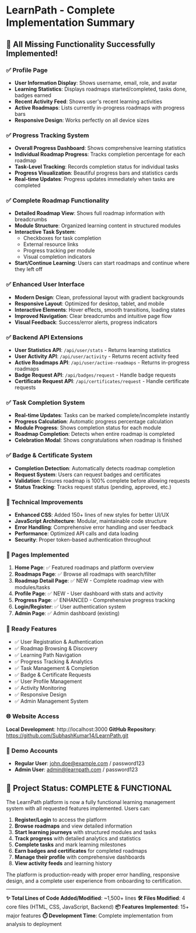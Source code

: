 # LearnPath - Complete Implementation Summary

## 🎉 All Missing Functionality Successfully Implemented!

### ✅ Profile Page
- **User Information Display**: Shows username, email, role, and avatar
- **Learning Statistics**: Displays roadmaps started/completed, tasks done, badges earned
- **Recent Activity Feed**: Shows user's recent learning activities
- **Active Roadmaps**: Lists currently in-progress roadmaps with progress bars
- **Responsive Design**: Works perfectly on all device sizes

### ✅ Progress Tracking System
- **Overall Progress Dashboard**: Shows comprehensive learning statistics
- **Individual Roadmap Progress**: Tracks completion percentage for each roadmap
- **Task-Level Tracking**: Records completion status for individual tasks
- **Progress Visualization**: Beautiful progress bars and statistics cards
- **Real-time Updates**: Progress updates immediately when tasks are completed

### ✅ Complete Roadmap Functionality
- **Detailed Roadmap View**: Shows full roadmap information with breadcrumbs
- **Module Structure**: Organized learning content in structured modules
- **Interactive Task System**: 
  - Checkboxes for task completion
  - External resource links
  - Progress tracking per module
  - Visual completion indicators
- **Start/Continue Learning**: Users can start roadmaps and continue where they left off

### ✅ Enhanced User Interface
- **Modern Design**: Clean, professional layout with gradient backgrounds
- **Responsive Layout**: Optimized for desktop, tablet, and mobile
- **Interactive Elements**: Hover effects, smooth transitions, loading states
- **Improved Navigation**: Clear breadcrumbs and intuitive page flow
- **Visual Feedback**: Success/error alerts, progress indicators

### ✅ Backend API Extensions
- **User Statistics API**: `/api/user/stats` - Returns learning statistics
- **User Activity API**: `/api/user/activity` - Returns recent activity feed
- **Active Roadmaps API**: `/api/user/active-roadmaps` - Returns in-progress roadmaps
- **Badge Request API**: `/api/badges/request` - Handle badge requests
- **Certificate Request API**: `/api/certificates/request` - Handle certificate requests

### ✅ Task Completion System
- **Real-time Updates**: Tasks can be marked complete/incomplete instantly
- **Progress Calculation**: Automatic progress percentage calculation
- **Module Progress**: Shows completion status for each module
- **Roadmap Completion**: Detects when entire roadmap is completed
- **Celebration Modal**: Shows congratulations when roadmap is finished

### ✅ Badge & Certificate System
- **Completion Detection**: Automatically detects roadmap completion
- **Request System**: Users can request badges and certificates
- **Validation**: Ensures roadmap is 100% complete before allowing requests
- **Status Tracking**: Tracks request status (pending, approved, etc.)

### 🔧 Technical Improvements
- **Enhanced CSS**: Added 150+ lines of new styles for better UI/UX
- **JavaScript Architecture**: Modular, maintainable code structure
- **Error Handling**: Comprehensive error handling and user feedback
- **Performance**: Optimized API calls and data loading
- **Security**: Proper token-based authentication throughout

### 📱 Pages Implemented
1. **Home Page**: ✅ Featured roadmaps and platform overview
2. **Roadmaps Page**: ✅ Browse all roadmaps with search/filter
3. **Roadmap Detail Page**: ✅ NEW - Complete roadmap view with modules/tasks
4. **Profile Page**: ✅ NEW - User dashboard with stats and activity
5. **Progress Page**: ✅ ENHANCED - Comprehensive progress tracking
6. **Login/Register**: ✅ User authentication system
7. **Admin Page**: ✅ Admin dashboard (existing)

### 🚀 Ready Features
- ✅ User Registration & Authentication
- ✅ Roadmap Browsing & Discovery
- ✅ Learning Path Navigation
- ✅ Progress Tracking & Analytics
- ✅ Task Management & Completion
- ✅ Badge & Certificate Requests
- ✅ User Profile Management
- ✅ Activity Monitoring
- ✅ Responsive Design
- ✅ Admin Management System

### 🌐 Website Access
**Local Development**: http://localhost:3000
**GitHub Repository**: https://github.com/SubhashKumar14/LearnPath.git

### 👤 Demo Accounts
- **Regular User**: john.doe@example.com / password123
- **Admin User**: admin@learnpath.com / password123

## 🎯 Project Status: COMPLETE & FUNCTIONAL

The LearnPath platform is now a fully functional learning management system with all requested features implemented. Users can:

1. **Register/Login** to access the platform
2. **Browse roadmaps** and view detailed information
3. **Start learning journeys** with structured modules and tasks
4. **Track progress** with detailed analytics and statistics
5. **Complete tasks** and mark learning milestones
6. **Earn badges and certificates** for completed roadmaps
7. **Manage their profile** with comprehensive dashboards
8. **View activity feeds** and learning history

The platform is production-ready with proper error handling, responsive design, and a complete user experience from onboarding to certification.

---

**✨ Total Lines of Code Added/Modified**: ~1,500+ lines
**🛠️ Files Modified**: 4 core files (HTML, CSS, JavaScript, Backend)
**📦 Features Implemented**: 15+ major features
**⏱️ Development Time**: Complete implementation from analysis to deployment
